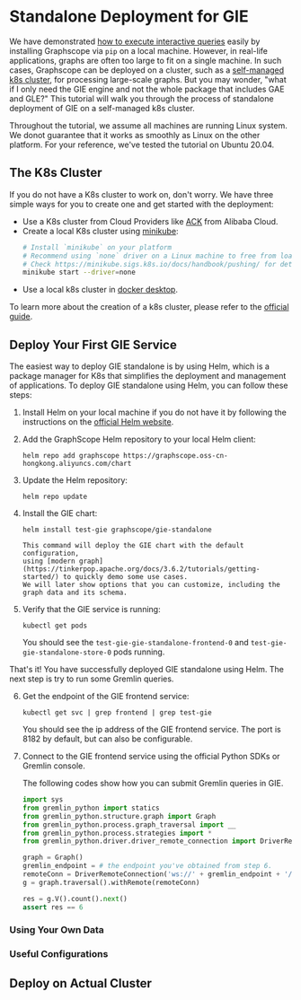 # Standalone Deployment for GIE

We have demonstrated [how to execute interactive queries](./getting_started.md) easily by installing Graphscope via `pip` on a local machine. However, in real-life applications, graphs are often too large to fit on a single machine. In such cases, Graphscope can be deployed on a cluster, such as a [self-managed k8s cluster](../deploy_graphscope_on_self_managed_k8s.md), for processing large-scale graphs. But you may wonder, "what if I only need the GIE engine and not the whole package that includes GAE and GLE?" This tutorial will walk you through the process of standalone deployment of GIE on a self-managed k8s cluster.

Throughout the tutorial, we assume all machines are running Linux system.
We donot guarantee that it works as smoothly as Linux on the other platform.
For your reference, we've tested the tutorial on Ubuntu 20.04.

## The K8s Cluster
If you do not have a K8s cluster to work on, don't worry. We have three simple ways for you to create one and get started with the deployment:

- Use a K8s cluster from Cloud Providers like [ACK](https://www.aliyun.com/product/kubernetes) from Alibaba Cloud.
- Create a local K8s cluster using [minikube](https://minikube.sigs.k8s.io/docs/start/):
  ```Bash
  # Install `minikube` on your platform
  # Recommend using `none` driver on a Linux machine to free from loading image to control plane.
  # Check https://minikube.sigs.k8s.io/docs/handbook/pushing/ for details.
  minikube start --driver=none
  ```
- Use a local k8s cluster in [docker desktop](https://docs.docker.com/desktop/kubernetes/).

To learn more about the creation of a k8s cluster, please refer to the [official guide](https://kubernetes.io/zh-cn/docs/tutorials/kubernetes-basics/create-cluster/).


## Deploy Your First GIE Service

The easiest way to deploy GIE standalone is by using Helm, which is a package manager for K8s that simplifies the
deployment and management of applications. To deploy GIE standalone using Helm, you can follow these steps:

1. Install Helm on your local machine if you do not have it by following the
   instructions on the [official Helm website](https://helm.sh/docs/intro/install/).
2. Add the GraphScope Helm repository to your local Helm client:
   ```
   helm repo add graphscope https://graphscope.oss-cn-hongkong.aliyuncs.com/chart
   ```
3. Update the Helm repository:
   ```
   helm repo update
   ```
4. Install the GIE chart:
   ```
   helm install test-gie graphscope/gie-standalone
   ```

   ````{tip}
   This command will deploy the GIE chart with the default configuration,
   using [modern graph](https://tinkerpop.apache.org/docs/3.6.2/tutorials/getting-started/) to quickly demo some use cases.
   We will later show options that you can customize, including the graph data and its schema. 
   ````
5. Verify that the GIE service is running:
   ```
   kubectl get pods
   ```
   You should see the `test-gie-gie-standalone-frontend-0` and `test-gie-gie-standalone-store-0` pods running.

That's it! You have successfully deployed GIE standalone using Helm. The next step is try to run some Gremlin queries. 

6. Get the endpoint of the GIE frontend service:
   ```
   kubectl get svc | grep frontend | grep test-gie
   ```
   You should see the ip address of the GIE frontend service. The port is 8182 by default, but can also be configurable. 
   
7. Connect to the GIE frontend service using the official Python SDKs or Gremlin console.

   The following codes show how you can submit Gremlin queries in GIE.
   ```Python
   import sys
   from gremlin_python import statics
   from gremlin_python.structure.graph import Graph
   from gremlin_python.process.graph_traversal import __
   from gremlin_python.process.strategies import *
   from gremlin_python.driver.driver_remote_connection import DriverRemoteConnection

   graph = Graph()
   gremlin_endpoint = # the endpoint you've obtained from step 6.
   remoteConn = DriverRemoteConnection('ws://' + gremlin_endpoint + '/gremlin','g')
   g = graph.traversal().withRemote(remoteConn)

   res = g.V().count().next()
   assert res == 6
   ```

### Using Your Own Data

### Useful Configurations

## Deploy on Actual Cluster


